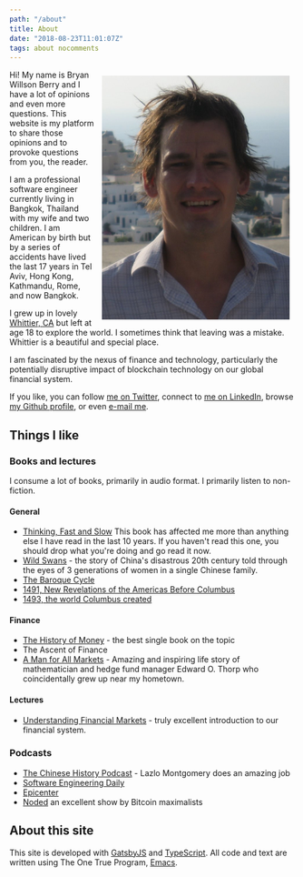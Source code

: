 ```yaml
---
path: "/about"
title: About
date: "2018-08-23T11:01:07Z"
tags: about nocomments
---
```


<style>
@media only screen and (min-width: 820px){

  #headshot {
      height: 429px;
      width: 331px;
  }

}

@media only screen and (max-width: 820px){

  #headshot {
      height: 215px;
      width: 165px;
  }

}



</style>
<img src="/headshot.jpg" id="headshot" alt="myface" style="float: right; margin-left: 10px; margin-right: 10px; margin-top: 10px;" />

Hi! My name is Bryan Willson Berry and I have a lot of opinions and even more questions. This
website is my platform to share those opinions and to provoke questions from you, the reader.

I am a professional software engineer currently living in Bangkok, Thailand with
my wife and two children. I am American by birth but by a series of accidents have
lived the last 17 years in Tel Aviv, Hong Kong, Kathmandu, Rome, and now Bangkok. 

I grew up in lovely [Whittier, CA](https://en.wikipedia.org/wiki/Whittier,_California) but left at age 18 to explore the world. I sometimes think that leaving was a mistake. Whittier is a beautiful and special place.

I am fascinated by the nexus of finance and technology, particularly the
potentially disruptive impact of blockchain technology on our global financial
system.

If you like, you can follow [me on Twitter](https://twitter.com/bryanwb), connect to [me on LinkedIn](https://www.linkedin.com/in/bryanwb), browse [my Github profile](https://github.com/bryanwb), or even [e-mail me](mailto:bryan.berry@gmail.com).


## Things I like

### Books and lectures

I consume a lot of books, primarily in audio format. I primarily listen to non-fiction.

#### General

* [Thinking, Fast and Slow](https://en.wikipedia.org/wiki/Thinking,_Fast_and_Slow) This book has affected me more than anything else I have read in the last 10 years. If you haven't read this one, you should drop what you're doing and go read it now.
* [Wild Swans](https://en.wikipedia.org/wiki/Wild_Swans) - the story of China's disastrous 20th century told through the eyes of 3 generations of women in a single Chinese family.
* [The Baroque Cycle](https://en.wikipedia.org/wiki/The_Baroque_Cycle)
* [1491, New Revelations of the Americas Before Columbus](https://www.amazon.com/1491-Revelations-Americas-Before-Columbus/dp/1400032059/ref=pd_lpo_sbs_14_img_0?_encoding=UTF8&psc=1&refRID=1V1YKV4DNTG9P7RT4AAN)
* [1493, the world Columbus created](https://www.amazon.com/1493-Uncovering-World-Columbus-Created/dp/0307278247)

#### Finance

* [The History of Money](https://www.amazon.com/History-Money-Jack-Weatherford/dp/0609801724) - the best single book on the topic
* The Ascent of Finance
* [A Man for All Markets](http://www.edwardothorp.com/books/a-man-for-all-markets/) - Amazing and inspiring life story of mathematician and hedge fund manager Edward O. Thorp who coincidentally grew up near my hometown.

#### Lectures

* [Understanding Financial Markets](https://www.youtube.com/playlist?list=PL8FB14A2200B87185) - truly excellent introduction to our financial system.


### Podcasts

* [The Chinese History Podcast](https://recordedhistory.net/china-history/) - Lazlo Montgomery does an amazing job
* [Software Engineering Daily](https://softwareengineeringdaily.com)
* [Epicenter](https://epicenter.tv)
* [Noded](https://noded.org) an excellent show by Bitcoin maximalists


## About this site

This site is developed with [GatsbyJS](https://gatsbyjs.org) and [TypeScript](https://typescriptlang.org). All code and text are written using The One True Program, [Emacs](https://www.gnu.org/software/emacs/).

